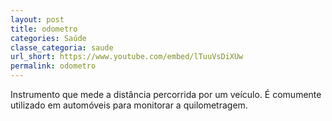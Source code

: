 ```yaml
---
layout: post
title: odometro
categories: Saúde
classe_categoria: saude
url_short: https://www.youtube.com/embed/lTuuVsDiXUw
permalink: odometro
---
```

Instrumento que mede a distância percorrida por um veículo. É comumente utilizado em automóveis para monitorar a quilometragem.
